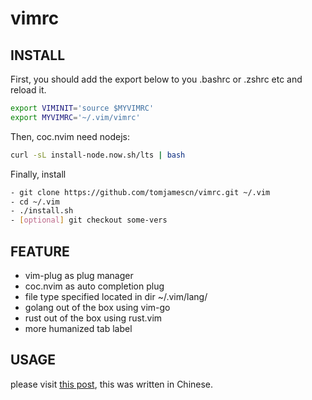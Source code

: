 # vimrc

## INSTALL

First, you should add the export below to you .bashrc or .zshrc etc and reload it.
```sh
export VIMINIT='source $MYVIMRC'
export MYVIMRC='~/.vim/vimrc'
```

Then, coc.nvim need nodejs:
```sh
curl -sL install-node.now.sh/lts | bash
```

Finally, install
```sh
- git clone https://github.com/tomjamescn/vimrc.git ~/.vim
- cd ~/.vim
- ./install.sh
- [optional] git checkout some-vers
```


## FEATURE
- vim-plug as plug manager
- coc.nvim as auto completion plug
- file type specified located in dir ~/.vim/lang/
- golang out of the box using vim-go
- rust out of the box using rust.vim
- more humanized tab label

## USAGE
please visit [this post](https://tomjamescn.github.io/2019-07-28-mastering-vim-part-2/), this was written in Chinese.
